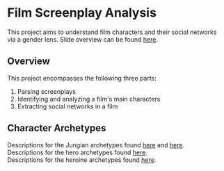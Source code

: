 # Film Screenplay Analysis
This project aims to understand film characters and their social networks via a gender lens. 
Slide overview can be found [here](https://docs.google.com/presentation/d/1sXjH2XrRVTYPGI51cCP4CThIEXG0iR7a3fhTl9GVOfc/edit#slide=id.p).

## Overview
This project encompasses the following three parts:
1. Parsing screenplays
2. Identifying and analyzing a film's main characters
3. Extracting social networks in a film

## Character Archetypes
Descriptions for the Jungian archetypes found [here](http://www.soulcraft.co/essays/the_12_common_archetypes.html) and [here](https://medium.com/@EbooksAndKids/write-great-characters-with-these-12-jungian-archetypes-687844e8cf51).  
Descriptions for the hero archetypes found [here](https://tvtropes.org/pmwiki/pmwiki.php/Literature/FortyFiveMasterCharactersHeroes).  
Descriptions for the heroine archetypes found [here](https://tvtropes.org/pmwiki/pmwiki.php/Literature/FortyFiveMasterCharactersHeroines).
